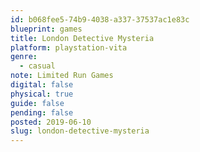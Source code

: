 ```yaml
---
id: b068fee5-74b9-4038-a337-37537ac1e83c
blueprint: games
title: London Detective Mysteria
platform: playstation-vita
genre:
  - casual
note: Limited Run Games
digital: false
physical: true
guide: false
pending: false
posted: 2019-06-10
slug: london-detective-mysteria
---
```

